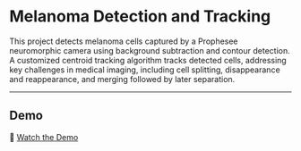 # Melanoma Detection and Tracking 
This project detects melanoma cells captured by a Prophesee neuromorphic camera using background subtraction and contour detection. A customized centroid tracking algorithm tracks detected cells, addressing key challenges in medical imaging, including cell splitting, disappearance and reappearance, and merging followed by later separation.

---

 
## Demo  
🔗 [Watch the Demo](https://github.com/Gideon-Asare-Owusu/Melonama-Tracker/blob/main/demo_video.mp4)  
